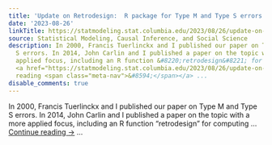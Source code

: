 ```yaml
---
title: 'Update on Retrodesign:  R package for Type M and Type S errors'
date: '2023-08-26'
linkTitle: https://statmodeling.stat.columbia.edu/2023/08/26/update-on-retrodesign-r-package-for-type-m-and-type-s-errors/
source: Statistical Modeling, Causal Inference, and Social Science
description: In 2000, Francis Tuerlinckx and I published our paper on Type M and Type
  S errors. In 2014, John Carlin and I published a paper on the topic with a more
  applied focus, including an R function &#8220;retrodesign&#8221; for computing &#8230;
  <a href="https://statmodeling.stat.columbia.edu/2023/08/26/update-on-retrodesign-r-package-for-type-m-and-type-s-errors/">Continue
  reading <span class="meta-nav">&#8594;</span></a> ...
disable_comments: true
---
```

In 2000, Francis Tuerlinckx and I published our paper on Type M and Type S errors. In 2014, John Carlin and I published a paper on the topic with a more applied focus, including an R function &#8220;retrodesign&#8221; for computing &#8230; <a href="https://statmodeling.stat.columbia.edu/2023/08/26/update-on-retrodesign-r-package-for-type-m-and-type-s-errors/">Continue reading <span class="meta-nav">&#8594;</span></a> ...
